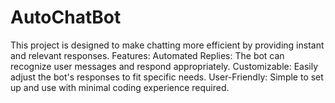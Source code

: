 # AutoChatBot
This project is designed to make chatting more efficient by providing instant and relevant responses.  Features: Automated Replies: The bot can recognize user messages and respond appropriately. Customizable: Easily adjust the bot's responses to fit specific needs. User-Friendly: Simple to set up and use with minimal coding experience required.

